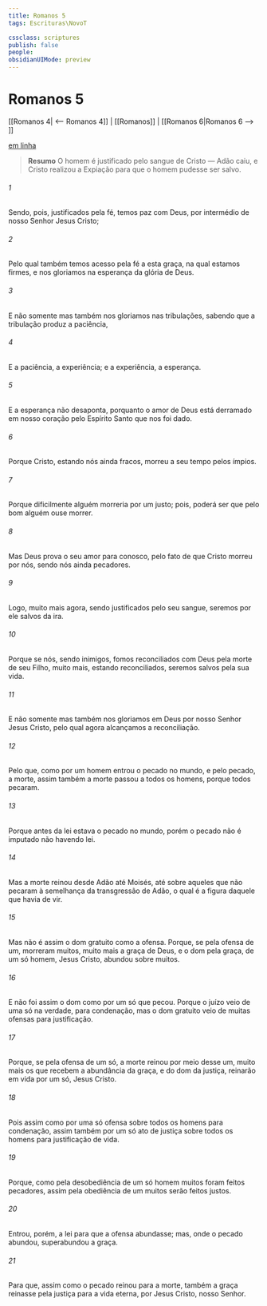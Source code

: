 ```yaml
---
title: Romanos 5
tags: Escrituras\NovoT

cssclass: scriptures
publish: false
people:
obsidianUIMode: preview
---
```


# Romanos 5
[[Romanos 4| <-- Romanos 4]] | [[Romanos]] | [[Romanos 6|Romanos 6 --> ]]

[em linha](https://churchofjesuschrist.org/study/scriptures/nt/rom/5?lang=por)

> __Resumo__
O homem é justificado pelo sangue de Cristo — Adão caiu, e Cristo realizou a Expiação para que o homem pudesse ser salvo.

###### 1 
Sendo, pois, justificados pela fé, temos paz com Deus, por intermédio de nosso Senhor Jesus Cristo;

###### 2 
Pelo qual também temos acesso pela fé a esta graça, na qual estamos firmes, e nos gloriamos na esperança da glória de Deus.

###### 3 
E não somente  mas também nos gloriamos nas tribulações, sabendo que a tribulação produz a paciência,

###### 4 
E a paciência, a experiência; e a experiência, a esperança.

###### 5 
E a esperança não desaponta, porquanto o amor de Deus está derramado em nosso coração pelo Espírito Santo que nos foi dado.

###### 6 
Porque Cristo, estando nós ainda fracos, morreu a seu tempo pelos ímpios.

###### 7 
Porque dificilmente alguém morreria por um justo; pois, poderá ser que pelo bom alguém ouse morrer.

###### 8 
Mas Deus prova o seu amor para conosco, pelo fato de que Cristo morreu por nós, sendo nós ainda pecadores.

###### 9 
Logo, muito mais agora, sendo justificados pelo seu sangue, seremos por ele salvos da ira.

###### 10 
Porque se nós, sendo inimigos, fomos reconciliados com Deus pela morte de seu Filho, muito mais, estando  reconciliados, seremos salvos pela sua vida.

###### 11 
E não somente  mas também nos gloriamos em Deus por nosso Senhor Jesus Cristo, pelo qual agora alcançamos a reconciliação.

###### 12 
Pelo que, como por um homem entrou o pecado no mundo, e pelo pecado, a morte, assim também a morte passou a todos os homens, porque todos pecaram.

###### 13 
Porque antes da lei estava o pecado no mundo, porém o pecado não é imputado não havendo lei.

###### 14 
Mas a morte reinou desde Adão até Moisés, até sobre aqueles que não pecaram à semelhança da transgressão de Adão, o qual é a figura daquele que havia de vir.

###### 15 
Mas não é assim o dom gratuito como a ofensa. Porque, se pela ofensa de um, morreram muitos, muito mais a graça de Deus, e o dom pela graça,  de um só homem, Jesus Cristo, abundou sobre muitos.

###### 16 
E não foi assim o dom como  por um só que pecou. Porque o juízo veio de uma só  na verdade, para condenação, mas o dom gratuito veio de muitas ofensas para justificação.

###### 17 
Porque, se pela ofensa de um só, a morte reinou por meio desse um, muito mais os que recebem a abundância da graça, e do dom da justiça, reinarão em vida por um só,  Jesus Cristo.

###### 18 
Pois assim como por uma só ofensa  sobre todos os homens para condenação, assim também por um só ato de justiça  sobre todos os homens para justificação de vida.

###### 19 
Porque, como pela desobediência de um só homem muitos foram feitos pecadores, assim pela obediência de um muitos serão feitos justos.

###### 20 
Entrou, porém, a lei para que a ofensa abundasse; mas, onde o pecado abundou, superabundou a graça.

###### 21 
Para que, assim como o pecado reinou para a morte, também a graça reinasse pela justiça para a vida eterna, por Jesus Cristo, nosso Senhor.

